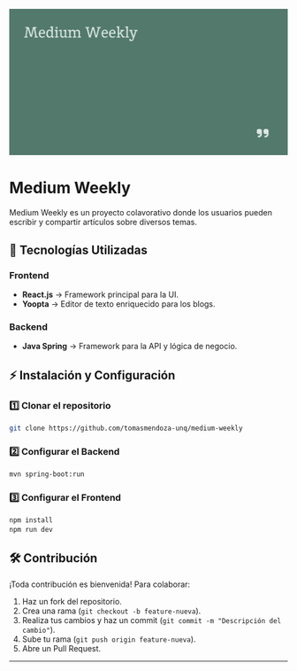 ![](./Frontend/public/img/bannerMedium.png)
# Medium Weekly

Medium Weekly es un proyecto colavorativo donde los usuarios pueden escribir y compartir artículos sobre diversos temas.


## 🚀 Tecnologías Utilizadas

### Frontend
- **React.js** → Framework principal para la UI.
- **Yoopta** → Editor de texto enriquecido para los blogs.

### Backend
- **Java Spring** → Framework para la API y lógica de negocio.

## ⚡ Instalación y Configuración

### 1️⃣ Clonar el repositorio
```sh
git clone https://github.com/tomasmendoza-unq/medium-weekly
```

### 2️⃣ Configurar el Backend
```sh
mvn spring-boot:run
```

### 3️⃣ Configurar el Frontend
```sh
npm install
npm run dev
```

## 🛠 Contribución
¡Toda contribución es bienvenida! Para colaborar:
1. Haz un fork del repositorio.
2. Crea una rama (`git checkout -b feature-nueva`).
3. Realiza tus cambios y haz un commit (`git commit -m "Descripción del cambio"`).
4. Sube tu rama (`git push origin feature-nueva`).
5. Abre un Pull Request.


---
